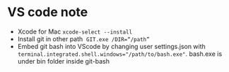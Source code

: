 # VS code note

* Xcode for Mac
		`xcode-select --install`
* Install git in other path 	`GIT.exe /DIR=“/path”`
* Embed git bash into VScode by changing user settings.json with `terminal.integrated.shell.windows="/path/to/bash.exe"`. bash.exe is under bin folder inside git-bash 


